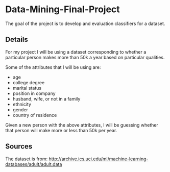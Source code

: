 # Data-Mining-Final-Project
The goal of the project is to develop and evaluation classifiers for a dataset.

## Details
For my project I will be using a dataset corresponding to whether a particular person makes
more than 50k a year based on particular qualities.

Some of the attributes that I will be using are:
   - age
   - college degree
   - marital status
   - position in company
   - husband, wife, or not in a family
   - ethnicity
   - gender
   - country of residence

Given a new person with the above attributes, I will be guessing whether that person
will make more or less than 50k per year.

## Sources
The dataset is from: http://archive.ics.uci.edu/ml/machine-learning-databases/adult/adult.data
